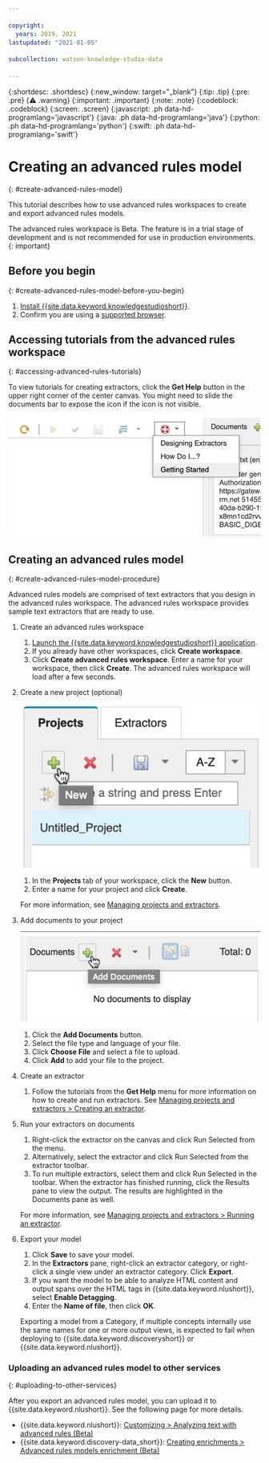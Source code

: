 ```yaml
---

copyright:
  years: 2019, 2021
lastupdated: "2021-01-05"

subcollection: watson-knowledge-studio-data

---
```


{:shortdesc: .shortdesc}
{:new_window: target="_blank"}
{:tip: .tip}
{:pre: .pre}
{:warning: .warning}
{:important: .important}
{:note: .note}
{:codeblock: .codeblock}
{:screen: .screen}
{:javascript: .ph data-hd-programlang='javascript'}
{:java: .ph data-hd-programlang='java'}
{:python: .ph data-hd-programlang='python'}
{:swift: .ph data-hd-programlang='swift'}

# Creating an advanced rules model
{: #create-advanced-rules-model}

This tutorial describes how to use advanced rules workspaces to create and export advanced rules models.

The advanced rules workspace is Beta. The feature is in a trial stage of development and is not recommended for use in production environments.
{: important}

## Before you begin
{: #create-advanced-rules-model-before-you-begin}

1. [Install {{site.data.keyword.knowledgestudioshort}}](/docs/watson-knowledge-studio-data?topic=watson-knowledge-studio-data-install).
1. Confirm you are using a [supported browser](/docs/watson-knowledge-studio-data?topic=watson-knowledge-studio-data-system-requirements). 

## Accessing tutorials from the advanced rules workspace
{: #accessing-advanced-rules-tutorials}

To view tutorials for creating extractors, click the **Get Help** button in the upper right corner of the center canvas. You might need to slide the documents bar to expose the icon if the icon is not visible.

![Rules editor tutorials](images/rules-editor-tutorials.png "Shows the rules editor tutorials under the Get Help button")

## Creating an advanced rules model
{: #create-advanced-rules-model-procedure}

Advanced rules models are comprised of text extractors that you design in the advanced rules workspace. The advanced rules workspace provides sample text extractors that are ready to use. 

1. Create an advanced rules workspace

    1. [Launch the {{site.data.keyword.knowledgestudioshort}} application](/docs/watson-knowledge-studio-data?topic=watson-knowledge-studio-data-wks_tutintro#launching-the-knowledge-studio-application).
    1. If you already have other workspaces, click **Create workspace**.
    1. Click **Create advanced rules workspace**. Enter a name for your workspace, then click **Create**. The advanced rules workspace will load after a few seconds.

1. Create a new project (optional)

    ![New project button](images/create-advanced-rules-project.png "Shows the New project button") 
    1. In the **Projects** tab of your workspace, click the **New** button.
    2. Enter a name for your project and click **Create**.

    For more information, see [Managing projects and extractors](/docs/watson-knowledge-studio-data?topic=watson-knowledge-studio-data-managing-projects-and-extractors).

1. Add documents to your project

    ![Add Documents button](images/advanced-rules-add-documents.png "Shows the Add Documents button") 

    1. Click the **Add Documents** button.
    2. Select the file type and language of your file.
    3. Click **Choose File** and select a file to upload.
    4. Click **Add** to add your file to the project.

1. Create an extractor

    1. Follow the tutorials from the **Get Help** menu for more information on how to create and run extractors. See [Managing projects and extractors > Creating an extractor](/docs/watson-knowledge-studio-data?topic=watson-knowledge-studio-data-managing-projects-and-extractors#creating-an-extractor).

1. Run your extractors on documents

    1. Right-click the extractor on the canvas and click Run Selected from the menu. 
    2. Alternatively, select the extractor and click Run Selected from the extractor toolbar.
    3. To run multiple extractors, select them and click Run Selected in the toolbar. When the extractor has finished running, click the Results pane to view the output. The results are highlighted in the Documents pane as well.

    For more information, see [Managing projects and extractors > Running an extractor](/docs/watson-knowledge-studio-data?topic=watson-knowledge-studio-data-managing-projects-and-extractors#running-an-extractor).

1. Export your model

    1. Click **Save** to save your model.
    1. In the **Extractors** pane, right-click an extractor category, or right-click a single view under an extractor category. Click **Export**.
    1. If you want the model to be able to analyze HTML content and output spans over the HTML tags in {{site.data.keyword.nlushort}}, select **Enable Detagging**.
    1. Enter the **Name of file**, then click **OK**.

    Exporting a model from a Category, if multiple concepts internally use the same names for one or more output views, is expected to fail when deploying to {{site.data.keyword.discoveryshort}} or {{site.data.keyword.nlushort}}.

### Uploading an advanced rules model to other services
{: #uploading-to-other-services}

After you export an advanced rules model, you can upload it to {{site.data.keyword.nlushort}}. See the following page for more details.

- {{site.data.keyword.nlushort}}: [Customizing > Analyzing text with advanced rules (Beta)](/docs/natural-language-understanding?topic=natural-language-understanding-customizing#advanced-rules)
- {{site.data.keyword.discovery-data_short}}: [Creating enrichments > Advanced rules models enrichment (Beta)](/docs/discovery-data?topic=discovery-data-create-enrichments#advanced-rules)
